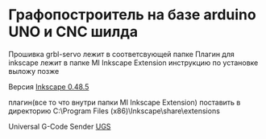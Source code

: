 # Графопостроитель на базе arduino UNO и CNC шилда
Прошивка grbl-servo лежит в соответсвующей папке
Плагин для inkscape лежит в папке MI Inkscape Extension инструкцию по установке выложу позже

Версия [Inkscape 0.48.5](https://inkscape.org/release/0.48.5/windows)

плагин(все то что внутри папки MI Inkscape Extension) поставить в директорию 
C:\Program Files (x86)\Inkscape\share\extensions

Universal G-Code Sender [UGS](https://github.com/winder/Universal-G-Code-Sender)
